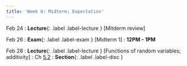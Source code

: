 ```yaml
---
title: 'Week 6: Midterm; Expectation'
---
```


Feb 24
: **Lecture**{: .label .label-lecture } [Mitderm review]

Feb 26
: **Exam**{: .label .label-exam } [Midterm 1]
    : **12PM - 1PM**

Feb 28
: **Lecture**{: .label .label-lecture } [Functions of random variables; additivity]
    : Ch [5.2](http://stat88.org/textbook/content/Chapter_05/02_Functions_of_Random_Variables.html)
: **Section**{: .label .label-disc }
